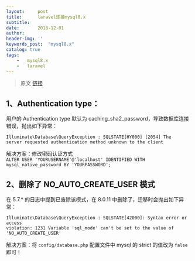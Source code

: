 ```yaml
---  
layout:     post
title:      laravel连接mysql8.x
subtitle:   
date:       2018-12-01
author:     
header-img: ''
keywords_post:  "mysql8.x"
catalog: true
tags:
    -   mysql8.x
    -   laravel
---  
```

>原文 [链接](https://learnku.com/articles/10736/some-craters-in-mysql-8011)  

## 1、Authentication type：
用户的 Authentication type 默认为 caching_sha2_password，导致数据库连接错误，抛出如下异常：
```
Illuminate\Database\QueryException : SQLSTATE[HY000] [2054] The 
server requested authentication method unknown to the client
```
解决方案：修改密码认证方式  
`ALTER USER 'YOURUSERNAME'@'localhost' IDENTIFIED WITH mysql_native_password BY 'YOURPASSWORD';`

## 2、删除了 NO_AUTO_CREATE_USER 模式
在 5.7.* 的日志中提到已废除该模式，在 8.0.11 中删除了，迁移时会抛出如下异常：
```
Illuminate\Database\QueryException : SQLSTATE[42000]: Syntax error or access 
violation: 1231 Variable 'sql_mode' can't be set to the value of 'NO_AUTO_CREATE_USER'
```
解决方案：将 `config/database.php` 配置文件中 mysql 的 strict 的值改为 `false` 即可！